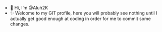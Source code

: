 - 👋 Hi, I’m @Aluh2K
- ✨ Welcome to my GIT profile, here you will probably see nothing until I actually get good enough at coding in order for me to commit some changes.

<!---
Aluh2K/Aluh2K is a ✨ special ✨ repository because its `README.md` (this file) appears on your GitHub profile.
You can click the Preview link to take a look at your changes.
--->
